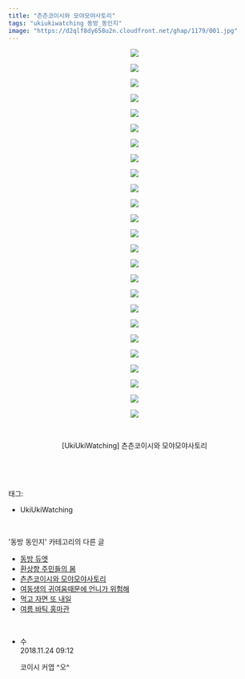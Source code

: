 ```yaml
---
title: "츤츤코이시와 모야모야사토리"
tags: "ukiukiwatching 동방_동인지"
image: "https://d2qlf8dy658u2n.cloudfront.net/ghap/1179/001.jpg"
---
```

<div class="article">
<p style="text-align: center; clear: none; float: none;"><img src="{{ site.imgserver12 }}/ghap/1179/001.jpg"/></p>
<p style="text-align: center; clear: none; float: none;"><img src="{{ site.imgserver12 }}/ghap/1179/002.jpg"/></p>
<p style="text-align: center; clear: none; float: none;"><img src="{{ site.imgserver12 }}/ghap/1179/003.jpg"/></p>
<p style="text-align: center; clear: none; float: none;"><img src="{{ site.imgserver12 }}/ghap/1179/004.jpg"/></p>
<p style="text-align: center; clear: none; float: none;"><img src="{{ site.imgserver12 }}/ghap/1179/005.jpg"/></p>
<p style="text-align: center; clear: none; float: none;"><img src="{{ site.imgserver12 }}/ghap/1179/006.jpg"/></p>
<p style="text-align: center; clear: none; float: none;"><img src="{{ site.imgserver12 }}/ghap/1179/007.jpg"/></p>
<p style="text-align: center; clear: none; float: none;"><img src="{{ site.imgserver12 }}/ghap/1179/008.jpg"/></p>
<p style="text-align: center; clear: none; float: none;"><img src="{{ site.imgserver12 }}/ghap/1179/009.jpg"/></p>
<p style="text-align: center; clear: none; float: none;"><img src="{{ site.imgserver12 }}/ghap/1179/010.jpg"/></p>
<p style="text-align: center; clear: none; float: none;"><img src="{{ site.imgserver12 }}/ghap/1179/011.jpg"/></p>
<p style="text-align: center; clear: none; float: none;"><img src="{{ site.imgserver12 }}/ghap/1179/012.jpg"/></p>
<p style="text-align: center; clear: none; float: none;"><img src="{{ site.imgserver12 }}/ghap/1179/013.jpg"/></p>
<p style="text-align: center; clear: none; float: none;"><img src="{{ site.imgserver12 }}/ghap/1179/014.jpg"/></p>
<p style="text-align: center; clear: none; float: none;"><img src="{{ site.imgserver12 }}/ghap/1179/015.jpg"/></p>
<p style="text-align: center; clear: none; float: none;"><img src="{{ site.imgserver12 }}/ghap/1179/016.jpg"/></p>
<p style="text-align: center; clear: none; float: none;"><img src="{{ site.imgserver12 }}/ghap/1179/017.jpg"/></p>
<p style="text-align: center; clear: none; float: none;"><img src="{{ site.imgserver12 }}/ghap/1179/018.jpg"/></p>
<p style="text-align: center; clear: none; float: none;"><img src="{{ site.imgserver12 }}/ghap/1179/019.jpg"/></p>
<p style="text-align: center; clear: none; float: none;"><img src="{{ site.imgserver12 }}/ghap/1179/020.jpg"/></p>
<p style="text-align: center; clear: none; float: none;"><img src="{{ site.imgserver12 }}/ghap/1179/021.jpg"/></p>
<p style="text-align: center; clear: none; float: none;"><img src="{{ site.imgserver12 }}/ghap/1179/022.jpg"/></p>
<p style="text-align: center; clear: none; float: none;"><img src="{{ site.imgserver12 }}/ghap/1179/023.jpg"/></p>
<p style="text-align: center; clear: none; float: none;"><img src="{{ site.imgserver12 }}/ghap/1179/024.jpg"/></p>
<p style="text-align: center; clear: none; float: none;"><img src="{{ site.imgserver12 }}/ghap/1179/025.jpg"/></p>
<p style="text-align: center; clear: none; float: none;"><br/></p>
<p style="text-align: center; clear: none; float: none;">[UkiUkiWatching] 츤츤코이시와 모야모야사토리</p>
<p><br/></p>
</div><br/>
<div class="tagTrail">
<p>태그: </p>
<ul>
<li>UkiUkiWatching</li>
</ul>
</div><br/>
<div class="another">
<p>'동방 동인지' 카테고리의 다른 글</p>
<ul>
<li><a href="/ghap_1181">동방 듀엣</a></li>
<li><a href="/ghap_1180">환상향 주민들의 봄</a></li>
<li><a href="/ghap_1179">츤츤코이시와 모야모야사토리</a></li>
<li><a href="/ghap_1178">여동생의 귀여움때문에 언니가 위험해</a></li>
<li><a href="/ghap_1176">먹고 자면 또 내일</a></li>
<li><a href="/ghap_1174">여름 바틱 홍마관</a></li>
</ul>
</div><br/>
<div class="cb_module cb_fluid">
<div class="cb_wrt cb_profile">
<div class="comment">
<ul>
<li class="cb_thumb_off" id="comment15377735">
<div class="cb_comment_area">
<div class="cb_info_area">
<div class="cb_section">
<span class="cb_nick_name">수</span>
</div>
<div class="cb_section">
<span class="cb_date">2018.11.24 09:12 </span>
</div>
</div>
<div class="cb_dsc_comment">
<p class="cb_dsc">
											코이시 커엽 ^오^
										</p>
</div>
</div></li>
</ul>
</div>
</div><!-- commentList close -->
</div><br/>

